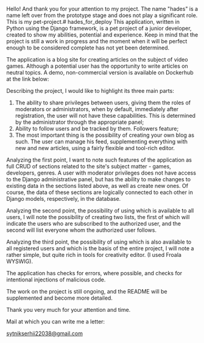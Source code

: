 Hello! And thank you for your attention to my project. The name "hades" is a name left over from the prototype stage and does not play a significant role.
This is my pet-project.# hades_for_deploy
This application, written in Python using the Django framework, is a pet project of a junior developer, created to show my abilities, potential and experience. Keep in mind that the project is still a work in progress and the moment when it will be perfect enough to be considered complete has not yet been determined.

The application is a blog site for creating articles on the subject of video games. Although a potential user has the opportunity to write articles on neutral topics.
A demo, non-commercial version is available on Dockerhub at the link below:

Describing the project, I would like to highlight its three main parts:
1) The ability to share privileges between users, giving them the roles of moderators or administrators, when by default, immediately after registration, the user will not have these capabilities. This is determined by the administrator through the appropriate panel;
2) Ability to follow users and be tracked by them. Followers feature;
3) The most important thing is the possibility of creating your own blog as such. The user can manage his feed, supplementing everything with new and new articles, using a fairly flexible and tool-rich editor.

Analyzing the first point, I want to note such features of the application as full CRUD of sections related to the site's subject matter - games, developers, genres. A user with moderator privileges does not have access to the Django administrative panel, but has the ability to make changes to existing data in the sections listed above, as well as create new ones. Of course, the data of these sections are logically connected to each other in Django models, respectively, in the database.

Analyzing the second point, the possibility of using which is available to all users, I will note the possibility of creating two lists, the first of which will indicate the users who are subscribed to the authorized user, and the second will list everyone whom the authorized user follows.


Analyzing the third point, the possibility of using which is also available to all registered users and which is the basis of the entire project, I will note a rather simple, but quite rich in tools for creativity editor. (I used Froala WYSWIG).

The application has checks for errors, where possible, and checks for intentional injections of malicious code.

The work on the project is still ongoing, and the README will be supplemented and become more detailed.

Thank you very much for your attention and time.

Mail at which you can write me a letter:

sytnikserhii22038@gmail.com
